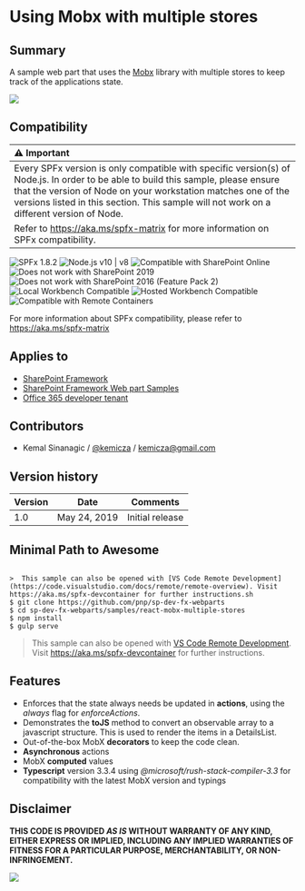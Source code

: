 # Using Mobx with multiple stores

## Summary

A sample web part that uses the [Mobx](https://mobx.js.org/) library with multiple stores to keep track of the applications state.

<img src="assets/demo.gif"/>


## Compatibility

| :warning: Important          |
|:---------------------------|
| Every SPFx version is only compatible with specific version(s) of Node.js. In order to be able to build this sample, please ensure that the version of Node on your workstation matches one of the versions listed in this section. This sample will not work on a different version of Node.|
|Refer to <https://aka.ms/spfx-matrix> for more information on SPFx compatibility.   |

![SPFx 1.8.2](https://img.shields.io/badge/SPFx-1.8.2-green.svg) 
![Node.js v10 | v8](https://img.shields.io/badge/Node.js-v10%20%7C%20v8-green.svg) 
![Compatible with SharePoint Online](https://img.shields.io/badge/SharePoint%20Online-Compatible-green.svg)
![Does not work with SharePoint 2019](https://img.shields.io/badge/SharePoint%20Server%202019-Incompatible-red.svg)
![Does not work with SharePoint 2016 (Feature Pack 2)](https://img.shields.io/badge/SharePoint%20Server%202016%20(Feature%20Pack%202)-Incompatible-red.svg "SharePoint Server 2016 Feature Pack 2 requires SPFx 1.1")
![Local Workbench Compatible](https://img.shields.io/badge/Local%20Workbench-Compatible-green.svg)
![Hosted Workbench Compatible](https://img.shields.io/badge/Hosted%20Workbench-Compatible-green.svg)
![Compatible with Remote Containers](https://img.shields.io/badge/Remote%20Containers-Compatible-green.svg)

For more information about SPFx compatibility, please refer to https://aka.ms/spfx-matrix

## Applies to

* [SharePoint Framework](https://learn.microsoft.com/sharepoint/dev/spfx/sharepoint-framework-overview)
* [SharePoint Framework Web part Samples](https://github.com/pnp/sp-dev-fx-webparts)
* [Office 365 developer tenant](https://learn.microsoft.com/sharepoint/dev/spfx/set-up-your-developer-tenant)

## Contributors

* Kemal Sinanagic / [@kemicza](http://twitter.com/kemicza) / kemicza@gmail.com

## Version history

Version|Date|Comments
-------|----|--------
1.0|May 24, 2019|Initial release


## Minimal Path to Awesome

```

>  This sample can also be opened with [VS Code Remote Development](https://code.visualstudio.com/docs/remote/remote-overview). Visit https://aka.ms/spfx-devcontainer for further instructions.sh
$ git clone https://github.com/pnp/sp-dev-fx-webparts
$ cd sp-dev-fx-webparts/samples/react-mobx-multiple-stores
$ npm install
$ gulp serve
```

>  This sample can also be opened with [VS Code Remote Development](https://code.visualstudio.com/docs/remote/remote-overview). Visit https://aka.ms/spfx-devcontainer for further instructions.

## Features

* Enforces that the state always needs be updated in **actions**, using the <em>always</em> flag for <em>enforceActions</em>.
* Demonstrates the **toJS** method to convert an observable array to a javascript structure. This is used to render the items in a DetailsList.
* Out-of-the-box MobX **decorators** to keep the code clean.
* **Asynchronous** actions
* MobX **computed** values
* **Typescript** version 3.3.4 using <em>@microsoft/rush-stack-compiler-3.3</em> for compatibility with the latest MobX version and typings


## Disclaimer

**THIS CODE IS PROVIDED *AS IS* WITHOUT WARRANTY OF ANY KIND, EITHER EXPRESS OR IMPLIED, INCLUDING ANY IMPLIED WARRANTIES OF FITNESS FOR A PARTICULAR PURPOSE, MERCHANTABILITY, OR NON-INFRINGEMENT.**


<img src="https://pnptelemetry.azurewebsites.net/sp-dev-fx-webparts/samples/react-mobx-multiple-stores" />
